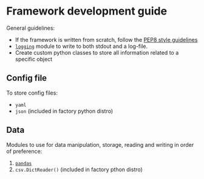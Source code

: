 # Framework development guide

General guidelines:
- If the framework is written from scratch, follow the [PEP8 style guidelines][PEP8]
- [`logging`][logging] module to write to both stdout and a log-file.
- Create custom python classes to store all information related to a specific object


## Config file

To store config files:
- `yaml` 
- `json` (included in factory python distro)

## Data

Modules to use for data manipulation, storage, reading and writing in order of preference:
1. [`pandas`][pandas]
2. `csv.DictReader()` (included in factory pthon distro)


[logging]: ../logging/logging.md
[PEP8]: https://www.python.org/dev/peps/pep-0008/
[pandas]: https://pandas.pydata.org/
